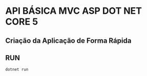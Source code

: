 # API BÁSICA MVC ASP DOT NET CORE 5
## Criação da Aplicação de Forma Rápida

## RUN
```sh
dotnet run
```